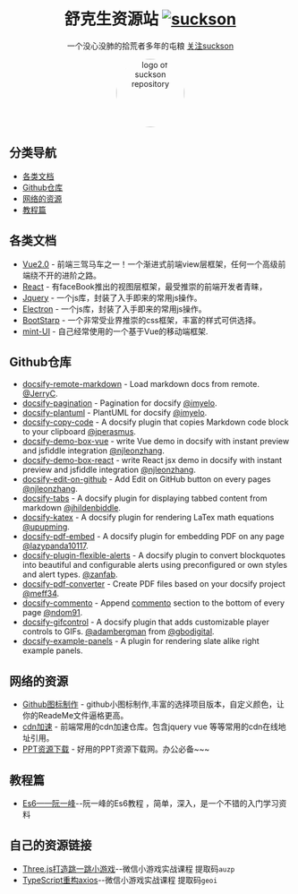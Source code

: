 <!--
 * @Descripttion: 
 * @version: 
 * @Author: suckson
 * @Date: 2019-04-02 12:06:29
 * @LastEditors: suckson
 * @LastEditTime: 2019-09-01 17:56:04
 -->
<div align="center">

# 舒克生资源站 [![suckson](https://img.shields.io/badge/%E2%98%A2%E2%98%A2-suckson-yellowgreen)](http://suckson.club/)

一个没心没肺的拾荒者多年的屯粮 <a target="_blank" href="http://suckson.club/">关注suckson</a>

<img width="122" style="border-radius:50%;" src="https://avatars1.githubusercontent.com/u/38757109?s=460&v=4" alt="logo of suckson repository">

</div>

## 分类导航

- [各类文档](#各类文档)
- [Github仓库](#Github仓库)
- [网络的资源](#网络的资源)
- [教程篇](#教程篇)

## 各类文档

- [Vue2.0](https://cn.vuejs.org/index.html) - 前端三驾马车之一！一个渐进式前端view层框架，任何一个高级前端绕不开的进阶之路。
- [React](https://react.docschina.org/) - 有faceBook推出的视图层框架，最受推崇的前端开发者青睐，
- [Jquery](http://jquery.cuishifeng.cn/) - 一个js库，封装了入手即来的常用js操作。
- [Electron](http://jquery.cuishifeng.cn/) - 一个js库，封装了入手即来的常用js操作。
- [BootStarp](https://v4.bootcss.com/docs/4.3/getting-started/introduction/) - 一个非常受业界推崇的css框架，丰富的样式可供选择。
- [mint-UI](http://mint-ui.github.io/) - 自己经常使用的一个基于Vue的移动端框架.



## Github仓库

- [docsify-remote-markdown](https://github.com/JerryC8080/docsify-remote-markdown) - Load markdown docs from remote. [@JerryC](https://github.com/JerryC8080).
- [docsify-pagination](https://github.com/imyelo/docsify-pagination) - Pagination for docsify [@imyelo](https://github.com/imyelo).
- [docsify-plantuml](https://github.com/imyelo/docsify-plantuml) - PlantUML for docsify [@imyelo](https://github.com/imyelo).
- [docsify-copy-code](https://github.com/jperasmus/docsify-copy-code) - A docsify plugin that copies Markdown code block to your clipboard [@jperasmus](https://github.com/jperasmus).
- [docsify-demo-box-vue](https://github.com/njleonzhang/docsify-demo-box-vue) - write Vue demo in docsify with instant preview and jsfiddle integration [@njleonzhang](https://github.com/njleonzhang/docsify-demo-box-vue).
- [docsify-demo-box-react](https://github.com/njleonzhang/docsify-demo-box-react) - write React jsx demo in docsify with instant preview and jsfiddle integration [@njleonzhang](https://github.com/njleonzhang/docsify-demo-box-vue).
- [docsify-edit-on-github](https://github.com/njleonzhang/docsify-edit-on-github) - Add Edit on GitHub button on every pages [@njleonzhang](https://github.com/njleonzhang/docsify-demo-box-vue).
- [docsify-tabs](https://jhildenbiddle.github.io/docsify-tabs) - A docsify plugin for displaying tabbed content from markdown [@jhildenbiddle](https://github.com/jhildenbiddle/docsify-tabs).
- [docsify-katex](https://github.com/upupming/docsify-katex) - A docsify plugin for rendering LaTex math equations [@upupming](https://github.com/upupming).
- [docsify-pdf-embed](https://github.com/lazypanda10117/docsify-pdf-embed) - A docsify plugin for embedding PDF on any page [@lazypanda10117](https://github.com/lazypanda10117).
- [docsify-plugin-flexible-alerts](https://github.com/zanfab/docsify-plugin-flexible-alerts) - A docsify plugin to convert blockquotes into beautiful and configurable alerts using preconfigured or own styles and alert types. [@zanfab](https://github.com/zanfab).
- [docsify-pdf-converter](https://github.com/meff34/docsify-to-pdf-converter) - Create PDF files based on your docsify project [@meff34](https://github.com/meff34).
- [docsify-commento](https://github.com/ndom91/docsify-commento) - Append [commento](https://gitlab.com/commento/commento) section to the bottom of every page [@ndom91](https://github.com/ndom91).
- [docsify-gifcontrol](https://gbodigital.github.io/docsify-gifcontrol) - A docsify plugin that adds customizable player controls to GIFs. [@adambergman](https://github.com/adambergman) from [@gbodigital](https://github.com/gbodigital).
- [docsify-example-panels](https://github.com/VagnerDomingues/docsify-example-panels) - A plugin for rendering slate alike right example panels.

## 网络的资源

- [Github图标制作](https://shields.io/) - github小图标制作,丰富的选择项目版本，自定义颜色，让你的ReadeMe文件逼格更高。
- [cdn加速](https://www.bootcdn.cn/) - 前端常用的cdn加速仓库。包含jquery vue 等等常用的cdn在线地址引用。
- [PPT资源下载](http://www.1ppt.com/) - 好用的PPT资源下载网。办公必备~~~


## 教程篇

- [Es6——阮一峰](http://es6.ruanyifeng.com/)--阮一峰的Es6教程 ，简单，深入，是一个不错的入门学习资料

## 自己的资源链接
- [Three.js打造跳一跳小游戏](https://pan.baidu.com/s/17GEIUbe9LRDFAH4l4iPSJA)--微信小游戏实战课程  提取码`auzp`
- [TypeScript重构axios](https://pan.baidu.com/s/1GuMlT0ve3c5t_7-ip5icaA)--微信小游戏实战课程  提取码`geoi`
